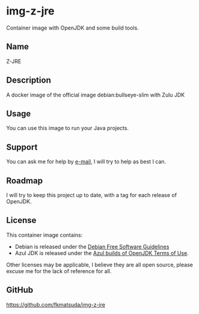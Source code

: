 # img-z-jre
Container image with OpenJDK and some build tools.

## Name
Z-JRE

## Description
A docker image of the official image debian:bullseye-slim with Zulu JDK

## Usage
You can use this image to run your Java projects.

## Support
You can ask me for help by [e-mail](mailto:fabio@fkmatsuda.dev), I will try to help as best I can.

## Roadmap
I will try to keep this project up to date, with a tag for each release of OpenJDK.

## License
This container image contains:
* Debian is released under the [Debian Free Software Guidelines](./licenses/debian)
* Azul JDK is released under the [Azul builds of OpenJDK Terms of Use](./licenses/azul.md).

Other licenses may be applicable, I believe they are all open source, please excuse me for the lack of reference for all.

## GitHub
https://github.com/fkmatsuda/img-z-jre